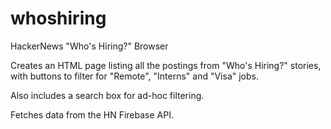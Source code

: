# whoshiring
HackerNews "Who's Hiring?" Browser

Creates an HTML page listing all the postings from "Who's Hiring?" stories, with buttons to filter for "Remote", "Interns" and "Visa" jobs.

Also includes a search box for ad-hoc filtering.

Fetches data from the HN Firebase API.
